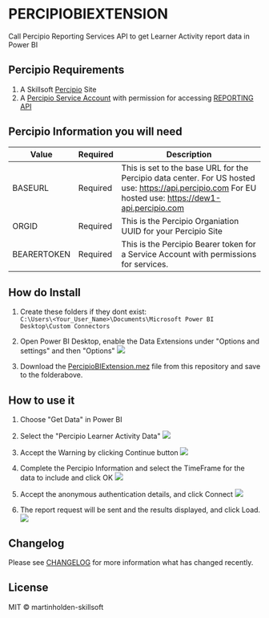 # PERCIPIOBIEXTENSION
Call Percipio Reporting Services API to get Learner Activity report data in Power BI

## Percipio Requirements
1. A Skillsoft [Percipio](https://www.skillsoft.com/platform-solution/percipio/) Site
1. A [Percipio Service Account](https://documentation.skillsoft.com/en_us/pes/3_services/service_accounts/pes_service_accounts.htm) with permission for accessing [REPORTING API](https://documentation.skillsoft.com/en_us/pes/2_understanding_percipio/rest_api/pes_rest_api.htm)

## Percipio Information you will need

| Value       | Required | Description |
| --------- | -------- | ------------------- |
| BASEURL | Required | This is set to the base URL for the Percipio data center. For US hosted use: https://api.percipio.com For EU hosted use: https://dew1-api.percipio.com |
| ORGID     | Required | This is the Percipio Organiation UUID for your Percipio Site  |
| BEARERTOKEN| Required | This is the Percipio Bearer token for a Service Account with permissions for services. |

## How do Install

1. Create these folders if they dont exist:<br>
```C:\Users\<Your_User_Name>\Documents\Microsoft Power BI Desktop\Custom Connectors```

1. Open Power BI Desktop, enable the Data Extensions under "Options and settings" and then "Options"
![](img/security_settings.png)

1. Download the [PercipioBIExtension.mez](https://github.com/martinholden-skillsoft/PercipioBIExtension/raw/main/bin/Release/PercipioBIExtension.mez) file from this repository and save to the folderabove.

## How to use it

1. Choose "Get Data" in Power BI

1. Select the "Percipio Learner Activity Data"
![](img/getdata.png)

1. Accept the Warning by clicking Continue button
![](img/warning.png)

1. Complete the Percipio Information and select the TimeFrame for the data to include and click OK
![](img/settings.png)

1. Accept the anonymous authentication details, and click Connect
![](img/auth.png)

1. The report request will be sent and the results displayed, and click Load.
![](img/results.png)


## Changelog

Please see [CHANGELOG](CHANGELOG.md) for more information what has changed recently.

## License

MIT © martinholden-skillsoft
